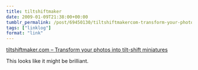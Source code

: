 ```yaml
---
title: tiltshiftmaker
date: 2009-01-09T21:38:00+00:00
tumblr_permalink: /post/69450130/tiltshiftmakercom-transform-your-photos-into
tags: ["linklog"]
format: "link"
---
```


[tiltshiftmaker.com &#8211; Transform your photos into tilt-shift miniatures][1]

This looks like it might be brilliant.

[1]: http://tiltshiftmaker.com/

